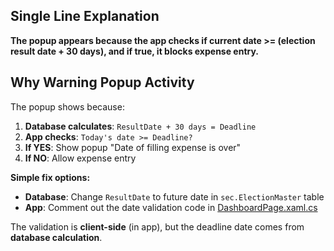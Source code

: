 

## **Single Line Explanation**

**The popup appears because the app checks if current date >= (election result date + 30 days), and if true, it blocks expense entry.**

## **Why Warning Popup Activity**

The popup shows because:

1. **Database calculates**: `ResultDate + 30 days = Deadline`
2. **App checks**: `Today's date >= Deadline?` 
3. **If YES**: Show popup "Date of filling expense is over"
4. **If NO**: Allow expense entry

**Simple fix options:**
- **Database**: Change `ResultDate` to future date in `sec.ElectionMaster` table
- **App**: Comment out the date validation code in [DashboardPage.xaml.cs](cci:7://file:///c:/Users/Parth/Desktop/2025/CERS-baseone/CERS/DashboardPage.xaml.cs:0:0-0:0)

The validation is **client-side** (in app), but the deadline date comes from **database calculation**.